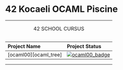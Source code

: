 # 42 Kocaeli OCAML Piscine

<table width="100%" align="center">
<tr style="display:flex; justify-content:space-around; paddind:0;">
<td colspan="2" style="padding:0; margin:0; text-align:center;">
	<p align="center">42 SCHOOL CURSUS</p>
</td></tr>

<tr style="display:flex; justify-content:space-around; paddind:0;">
<td style="padding:0; margin:0;">

| Project Name                      | Project Status                            |
| :-                                | :-                                        |
| [ocaml00][ocaml_tree]             | [![ocaml00_badge]][ocaml00_tree]          |


</td></tr>

[ocaml00_tree]: https://github.com/enes2424/42-Kocaeli-OCAML-Piscine/tree/42-Kocaeli-OCAML-1-BasicSyntaxAndSemantics-0
[ocaml00_badge]: https://custom-icon-badges.demolab.com/badge/✔%EF%B8%8E%20100%20/%20100-02b331.svg?&style=for-the-badge&color=018f27


</table>
